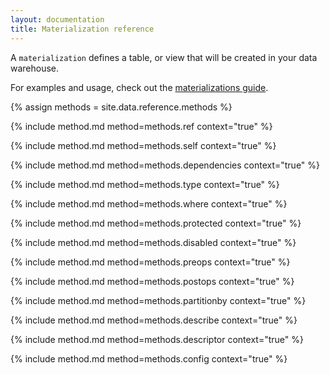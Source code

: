 ```yaml
---
layout: documentation
title: Materialization reference
---
```


A `materialization` defines a table, or view that will be created in your data warehouse.

For examples and usage, check out the [materializations guide](/guides/materializations).

{% assign methods = site.data.reference.methods %}

{% include method.md method=methods.ref context="true" %}

{% include method.md method=methods.self context="true" %}

{% include method.md method=methods.dependencies context="true" %}

{% include method.md method=methods.type context="true" %}

{% include method.md method=methods.where context="true" %}

{% include method.md method=methods.protected context="true" %}

{% include method.md method=methods.disabled context="true" %}

{% include method.md method=methods.preops context="true" %}

{% include method.md method=methods.postops context="true" %}

{% include method.md method=methods.partitionby context="true" %}

{% include method.md method=methods.describe context="true" %}

{% include method.md method=methods.descriptor context="true" %}

{% include method.md method=methods.config context="true" %}

